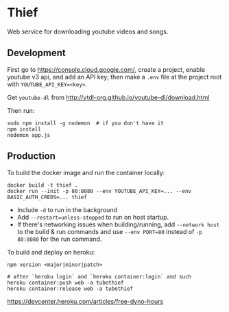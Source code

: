 # Thief

Web service for downloading youtube videos and songs.

## Development
First go to <https://console.cloud.google.com/>,
create a project, enable youtube v3 api, and add an API key;
then make a `.env` file at the project root with `YOUTUBE_API_KEY=<key>`.

Get `youtube-dl` from <http://ytdl-org.github.io/youtube-dl/download.html>

Then run:

    sudo npm install -g nodemon  # if you don't have it
    npm install
    nodemon app.js

## Production
To build the docker image and run the container locally:

    docker build -t thief .
    docker run --init -p 80:8080 --env YOUTUBE_API_KEY=... --env BASIC_AUTH_CREDS=... thief

- Include `-d` to run in the background
- Add `--restart=unless-stopped` to run on host startup.
- If there's networking issues when building/running, add
  `--network host` to the build & run commands and use
  `--env PORT=80` instead of `-p 80:8080` for the run command.

To build and deploy on heroku:

    npm version <major|minor|patch>

    # after `heroku login` and `heroku container:login` and such
    heroku container:push web -a tubethief
    heroku container:release web -a tubethief

<https://devcenter.heroku.com/articles/free-dyno-hours>

